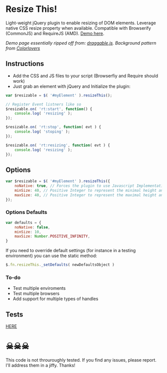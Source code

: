 # Resize This!

Light-weight jQuery plugin to enable resizing of DOM elements. Leverage native CSS resize property when available. Compatible with Browserify (CommonJS) and RequireJS (AMD). [Demo here](http://m4nuc.github.io/resizeThis/demo/).

*Demo page essentially ripped off from: [draggable.js](http://gtramontina.github.io/draggable.js/). Background pattern from [Colorlovers](http://www.colourlovers.com/patterns/search)*

## Instructions
* Add the CSS and JS files to your script (Browserfiy and Require should work)
* Just grab an element with jQuery and Initialize the plugin:

```javascript
var $resizable = $( '#myElement' ).resizeThis();

// Register Event listners like so
$resizable.on( 'rt:start', function() {
    console.log( 'resizing' );
});

$resizable.on( 'rt:stop', function( evt ) {
    console.log( 'stoping' );
});

$resizable.on( 'rt:resizing', function( evt ) {
    console.log( 'resizing' );
});
```

## Options
```javascript
var $resizable = $( '#myElement' ).resizeThis({
    noNative: true, // Forces the plugin to use Javascript Implementation of resize
    minSize: 40, // Positive Integer to represent the minimal height and width that the element can be reiszed to
    maxSize: 40, // Positive Integer to represent the maximal height and width that the element can be reiszed to
});
```

### Options Defaults
```javascript
var defaults = {
    noNative: false,
    minSize: 10,
    maxSize: Number.POSITIVE_INFINITY,
}
```

If you need to override default settings (for instance in a testing environment) you can use the static method:
```javascript
$.fn.resizeThis._setDefaults( newDefaultsObject )
```

### To-do
- Test multiple enviroments
- Test multiple browsers
- Add support for multiple types of handles

## Tests
[HERE](http://m4nuc.github.io/resizeThis/tests/)


# &#9760;&#9760;&#9760;
This code is not throuroughly tested. If you find any issues, please report. I'll address them in a jiffy. Thanks!

